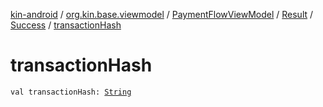 [kin-android](../../../../index.md) / [org.kin.base.viewmodel](../../../index.md) / [PaymentFlowViewModel](../../index.md) / [Result](../index.md) / [Success](index.md) / [transactionHash](./transaction-hash.md)

# transactionHash

`val transactionHash: `[`String`](https://kotlinlang.org/api/latest/jvm/stdlib/kotlin/-string/index.html)